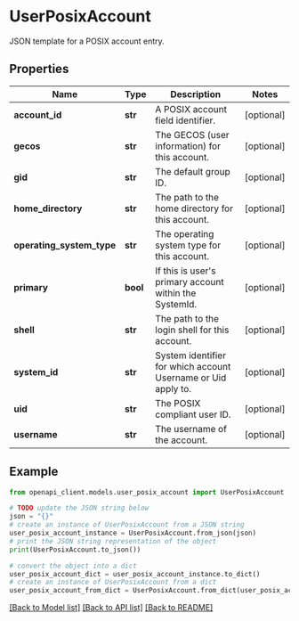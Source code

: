 # UserPosixAccount

JSON template for a POSIX account entry.

## Properties

Name | Type | Description | Notes
------------ | ------------- | ------------- | -------------
**account_id** | **str** | A POSIX account field identifier. | [optional] 
**gecos** | **str** | The GECOS (user information) for this account. | [optional] 
**gid** | **str** | The default group ID. | [optional] 
**home_directory** | **str** | The path to the home directory for this account. | [optional] 
**operating_system_type** | **str** | The operating system type for this account. | [optional] 
**primary** | **bool** | If this is user&#39;s primary account within the SystemId. | [optional] 
**shell** | **str** | The path to the login shell for this account. | [optional] 
**system_id** | **str** | System identifier for which account Username or Uid apply to. | [optional] 
**uid** | **str** | The POSIX compliant user ID. | [optional] 
**username** | **str** | The username of the account. | [optional] 

## Example

```python
from openapi_client.models.user_posix_account import UserPosixAccount

# TODO update the JSON string below
json = "{}"
# create an instance of UserPosixAccount from a JSON string
user_posix_account_instance = UserPosixAccount.from_json(json)
# print the JSON string representation of the object
print(UserPosixAccount.to_json())

# convert the object into a dict
user_posix_account_dict = user_posix_account_instance.to_dict()
# create an instance of UserPosixAccount from a dict
user_posix_account_from_dict = UserPosixAccount.from_dict(user_posix_account_dict)
```
[[Back to Model list]](../README.md#documentation-for-models) [[Back to API list]](../README.md#documentation-for-api-endpoints) [[Back to README]](../README.md)


